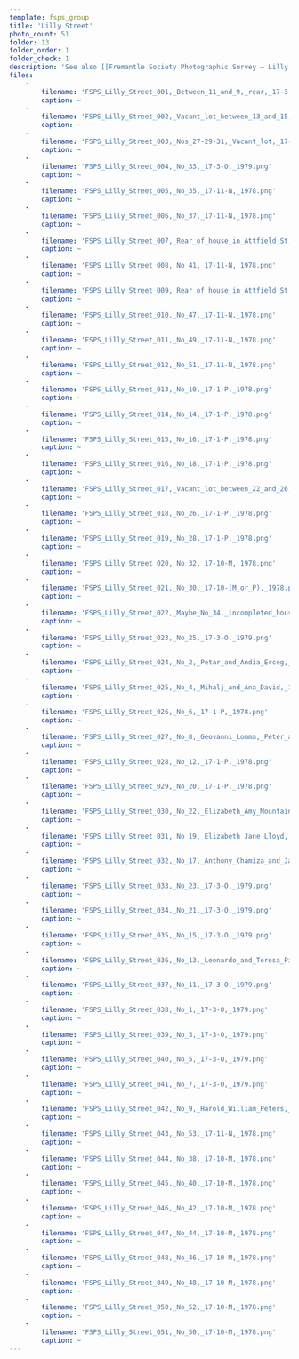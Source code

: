 ```yaml
---
template: fsps_group
title: 'Lilly Street'
photo_count: 51
folder: 13
folder_order: 1
folder_check: 1
description: 'See also [[Fremantle Society Photographic Survey — Lilly Street 2]].'
files:
    -
        filename: 'FSPS_Lilly_Street_001,_Between_11_and_9,_rear,_17-3-O,_1979.png'
        caption: ~
    -
        filename: 'FSPS_Lilly_Street_002,_Vacant_lot_between_13_and_15,_17-3-O,_1979.png'
        caption: ~
    -
        filename: 'FSPS_Lilly_Street_003,_Nos_27-29-31,_Vacant_lot,_17-3-O,_1979.png'
        caption: ~
    -
        filename: 'FSPS_Lilly_Street_004,_No_33,_17-3-O,_1979.png'
        caption: ~
    -
        filename: 'FSPS_Lilly_Street_005,_No_35,_17-11-N,_1978.png'
        caption: ~
    -
        filename: 'FSPS_Lilly_Street_006,_No_37,_17-11-N,_1978.png'
        caption: ~
    -
        filename: 'FSPS_Lilly_Street_007,_Rear_of_house_in_Attfield_St,_17-11-N,_1978.png'
        caption: ~
    -
        filename: 'FSPS_Lilly_Street_008,_No_41,_17-11-N,_1978.png'
        caption: ~
    -
        filename: 'FSPS_Lilly_Street_009,_Rear_of_house_in_Attfield_St,_17-11-N,_1978.png'
        caption: ~
    -
        filename: 'FSPS_Lilly_Street_010,_No_47,_17-11-N,_1978.png'
        caption: ~
    -
        filename: 'FSPS_Lilly_Street_011,_No_49,_17-11-N,_1978.png'
        caption: ~
    -
        filename: 'FSPS_Lilly_Street_012,_No_51,_17-11-N,_1978.png'
        caption: ~
    -
        filename: 'FSPS_Lilly_Street_013,_No_10,_17-1-P,_1978.png'
        caption: ~
    -
        filename: 'FSPS_Lilly_Street_014,_No_14,_17-1-P,_1978.png'
        caption: ~
    -
        filename: 'FSPS_Lilly_Street_015,_No_16,_17-1-P,_1978.png'
        caption: ~
    -
        filename: 'FSPS_Lilly_Street_016,_No_18,_17-1-P,_1978.png'
        caption: ~
    -
        filename: 'FSPS_Lilly_Street_017,_Vacant_lot_between_22_and_26,_17-1-P,_1978.png'
        caption: ~
    -
        filename: 'FSPS_Lilly_Street_018,_No_26,_17-1-P,_1978.png'
        caption: ~
    -
        filename: 'FSPS_Lilly_Street_019,_No_28,_17-1-P,_1978.png'
        caption: ~
    -
        filename: 'FSPS_Lilly_Street_020,_No_32,_17-10-M,_1978.png'
        caption: ~
    -
        filename: 'FSPS_Lilly_Street_021,_No_30,_17-10-(M_or_P),_1978.png'
        caption: ~
    -
        filename: 'FSPS_Lilly_Street_022,_Maybe_No_34,_incompleted_house,_17-10-M,_1978.png'
        caption: ~
    -
        filename: 'FSPS_Lilly_Street_023,_No_25,_17-3-O,_1979.png'
        caption: ~
    -
        filename: 'FSPS_Lilly_Street_024,_No_2,_Petar_and_Andia_Erceg,_17-1-P,_1978.png'
        caption: ~
    -
        filename: 'FSPS_Lilly_Street_025,_No_4,_Mihalj_and_Ana_David,_17-1-P,_1978.png'
        caption: ~
    -
        filename: 'FSPS_Lilly_Street_026,_No_6,_17-1-P,_1978.png'
        caption: ~
    -
        filename: 'FSPS_Lilly_Street_027,_No_8,_Geovanni_Lomma,_Peter_and_Elizabeth_West,_17-1-P,_1978.png'
        caption: ~
    -
        filename: 'FSPS_Lilly_Street_028,_No_12,_17-1-P,_1978.png'
        caption: ~
    -
        filename: 'FSPS_Lilly_Street_029,_No_20,_17-1-P,_1978.png'
        caption: ~
    -
        filename: 'FSPS_Lilly_Street_030,_No_22,_Elizabeth_Amy_Mountain,_17-1-P,_1978.png'
        caption: ~
    -
        filename: 'FSPS_Lilly_Street_031,_No_19,_Elizabeth_Jane_Lloyd,_17-3-O,_1979.png'
        caption: ~
    -
        filename: 'FSPS_Lilly_Street_032,_No_17,_Anthony_Chamiza_and_Jannine_Mansell,_17-3-O,_1979.png'
        caption: ~
    -
        filename: 'FSPS_Lilly_Street_033,_No_23,_17-3-O,_1979.png'
        caption: ~
    -
        filename: 'FSPS_Lilly_Street_034,_No_21,_17-3-O,_1979.png'
        caption: ~
    -
        filename: 'FSPS_Lilly_Street_035,_No_15,_17-3-O,_1979.png'
        caption: ~
    -
        filename: 'FSPS_Lilly_Street_036,_No_13,_Leonardo_and_Teresa_Piromalli,_17-3-O,_1979.png'
        caption: ~
    -
        filename: 'FSPS_Lilly_Street_037,_No_11,_17-3-O,_1979.png'
        caption: ~
    -
        filename: 'FSPS_Lilly_Street_038,_No_1,_17-3-O,_1979.png'
        caption: ~
    -
        filename: 'FSPS_Lilly_Street_039,_No_3,_17-3-O,_1979.png'
        caption: ~
    -
        filename: 'FSPS_Lilly_Street_040,_No_5,_17-3-O,_1979.png'
        caption: ~
    -
        filename: 'FSPS_Lilly_Street_041,_No_7,_17-3-O,_1979.png'
        caption: ~
    -
        filename: 'FSPS_Lilly_Street_042,_No_9,_Harold_William_Peters,_17-3-O,_1979.png'
        caption: ~
    -
        filename: 'FSPS_Lilly_Street_043,_No_53,_17-11-N,_1978.png'
        caption: ~
    -
        filename: 'FSPS_Lilly_Street_044,_No_38,_17-10-M,_1978.png'
        caption: ~
    -
        filename: 'FSPS_Lilly_Street_045,_No_40,_17-10-M,_1978.png'
        caption: ~
    -
        filename: 'FSPS_Lilly_Street_046,_No_42,_17-10-M,_1978.png'
        caption: ~
    -
        filename: 'FSPS_Lilly_Street_047,_No_44,_17-10-M,_1978.png'
        caption: ~
    -
        filename: 'FSPS_Lilly_Street_048,_No_46,_17-10-M,_1978.png'
        caption: ~
    -
        filename: 'FSPS_Lilly_Street_049,_No_48,_17-10-M,_1978.png'
        caption: ~
    -
        filename: 'FSPS_Lilly_Street_050,_No_52,_17-10-M,_1978.png'
        caption: ~
    -
        filename: 'FSPS_Lilly_Street_051,_No_50,_17-10-M,_1978.png'
        caption: ~
---
```


